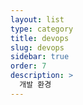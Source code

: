```yaml
---
layout: list
type: category
title: devops
slug: devops
sidebar: true
order: 7
description: >
  개발 환경
---
```

